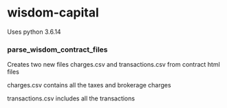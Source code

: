 # wisdom-capital
Uses python 3.6.14

### parse_wisdom_contract_files
Creates two new files charges.csv and transactions.csv from contract html files

charges.csv contains all the taxes and brokerage charges

transactions.csv includes all the transactions
